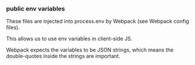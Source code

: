 ### public env variables

These files are injected into process.env by Webpack (see Webpack config files).

This allows us to use env variables in client-side JS.

Webpack expects the variables to be JSON strings, which means the double-quotes inside
the strings are important.
